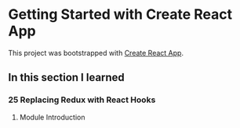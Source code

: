 # Getting Started with Create React App

This project was bootstrapped with [Create React App](https://github.com/facebook/create-react-app).

## In this section I learned
### 25 Replacing Redux with React Hooks
1. Module Introduction
